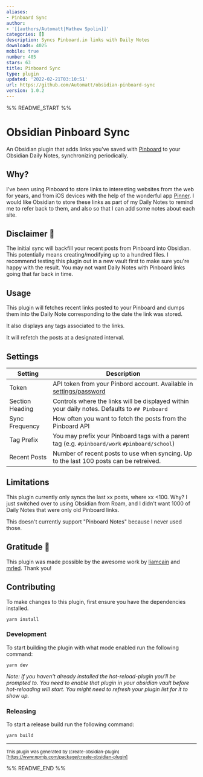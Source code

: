 ```yaml
---
aliases:
- Pinboard Sync
author:
- '[[authors/Automatt|Mathew Spolin]]'
categories: []
description: Syncs Pinboard.in links with Daily Notes
downloads: 4025
mobile: true
number: 405
stars: 63
title: Pinboard Sync
type: plugin
updated: '2022-02-21T03:10:51'
url: https://github.com/Automatt/obsidian-pinboard-sync
version: 1.0.2
---
```


%% README_START %%

# Obsidian Pinboard Sync

An Obsidian plugin that adds links you've saved with [Pinboard](http://Pinboard.in) to your Obsidian Daily Notes, synchronizing periodically.

## Why?

I've been using Pinboard to store links to interesting websites from the web for years, and from iOS devices with the help of the wonderful app [Pinner](http://pinnerapp.net).  I would like Obsidian to store these links as part of my Daily Notes to remind me to refer back to them, and also so that I can add some notes about each site.

## Disclaimer 🚨

The initial sync will backfill your recent posts from Pinboard into Obsidian. This potentially means creating/modifying up to a hundred files. I recommend testing this plugin out in a new vault first to make sure you're happy with the result.  You may not want Daily Notes with Pinboard links going that far back in time.

## Usage

This plugin will fetches recent links posted to your Pinboard and dumps them into the Daily Note corresponding to the date the link was stored.

It also displays any tags associated to the links.

It will refetch the posts at a designated interval.

## Settings

| Setting         | Description                                                                                      |
| --------------- | ------------------------------------------------------------------------------------------------ |
| Token           | API token from your Pinbord account.  Available in [settings/password](https://pinboard.in/settings/password)|
| Section Heading | Controls where the links will be displayed within your daily notes. Defaults to `## Pinboard`    |
| Sync Frequency  | How often you want to fetch the posts from the Pinboard API                                      |
| Tag Prefix      | You may prefix your Pinboard tags with a parent tag (e.g. `#pinboard/work` `#pinboard/school`)   |
| Recent Posts    | Number of recent posts to use when syncing.  Up to the last 100 posts can be retreived.           |


## Limitations

This plugin currently only syncs the last xx posts, where xx <100.  Why?  I just switched over to using Obsidian from Roam, and I didn't want 1000 of Daily Notes that were only old Pinboard links.

This doesn't currently support "Pinboard Notes" because I never used those.

## Gratitude 🙏

This plugin was made possible by the awesome work by [liamcain](https://github.com/liamcain/obsidian-things-logbook) and [mrled](https://github.com/mrled/pinboardtool).  Thank you!


## Contributing

To make changes to this plugin, first ensure you have the dependencies installed.

```
yarn install
```

### Development

To start building the plugin with what mode enabled run the following command:

```
yarn dev
```

_Note: If you haven't already installed the hot-reload-plugin you'll be prompted to. You need to enable that plugin in your obsidian vault before hot-reloading will start. You might need to refresh your plugin list for it to show up._

### Releasing

To start a release build run the following command:

```
yarn build
```

---

<sub>This plugin was generated by (create-obsidian-plugin)[https://www.npmjs.com/package/create-obsidian-plugin]</sub>


%% README_END %%